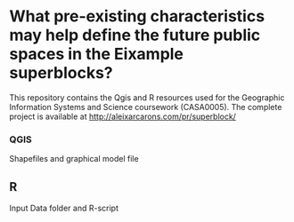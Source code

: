 # What pre-existing characteristics may help define the future public spaces in the Eixample superblocks?

This repository contains the Qgis and R resources used for the Geographic Information Systems and Science coursework (CASA0005). The complete project is available at http://aleixarcarons.com/pr/superblock/

### QGIS

Shapefiles and graphical model file

## R

Input Data folder and R-script

